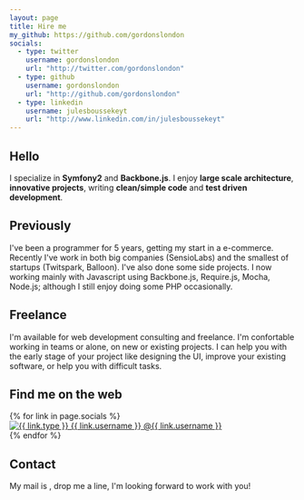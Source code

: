 ```yaml
---
layout: page
title: Hire me
my_github: https://github.com/gordonslondon
socials:
  - type: twitter
    username: gordonslondon
    url: "http://twitter.com/gordonslondon"
  - type: github
    username: gordonslondon
    url: "http://github.com/gordonslondon"
  - type: linkedin
    username: julesboussekeyt
    url: "http://www.linkedin.com/in/julesboussekeyt"
---
```


## Hello

I specialize in __Symfony2__ and __Backbone.js__. I enjoy __large scale architecture__,
__innovative projects__, writing __clean/simple code__ and __test driven development__.


## Previously

I've been a programmer for 5 years, getting my start in a e-commerce. Recently I've work in both big 
companies (SensioLabs) and the smallest of startups (Twitspark, Balloon). I've also done some 
side projects. I now working mainly with Javascript using Backbone.js, Require.js, Mocha, Node.js; although 
I still enjoy doing some PHP occasionally.


## Freelance

I'm available for web development consulting and freelance. I'm confortable working in teams or alone,
on new or existing projects. I can help you with the early stage of your project like designing the UI, 
improve your existing software, or help you with difficult tasks.


## Find me on the web

<div class="icons">
{% for link in page.socials %}
<div class="icon">
    <a href="{{ link.url }}" target="_blank">
        <img src="/assets/images/{{ link.type }}-icon.png" alt="{{ link.type }} {{ link.username }}">
        <span>@{{ link.username }}</span>
    </a>
</div>
{% endfor %}
</div>

## Contact

My mail is <a id="eliam"></a>, drop me a line, I'm looking forward to work with you!



<script>
  var el = document.getElementById('eliam')
  var m = ['jules', 'boussekeyt'].join('.') + '@' + ['gmail', 'com'].join('.')

  el.innerHTML = m
  el.href = 'otliam'.split('').reverse().join('') + ':' + m
</script>
